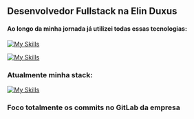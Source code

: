 ## Desenvolvedor Fullstack na Elin Duxus

#### Ao longo da minha jornada já utilizei todas essas tecnologias:

[![My Skills](https://skillicons.dev/icons?i=js,html,css,bootstrap,figma,git,idea,java,spring,laravel,mysql)](https://portfvue.vercel.app)

[![My Skills](https://skillicons.dev/icons?i=nuxtjs,php,postgres,postman,react,tailwind,ts,vite,vscode,vue,ubuntu)](https://portfvue.vercel.app)

### Atualmente minha stack:

[![My Skills](https://skillicons.dev/icons?i=java,spring,vue,postgres,gitlab,idea,vscode,ubuntu)](https://portfvue.vercel.app)

### Foco totalmente os commits no GitLab da empresa

